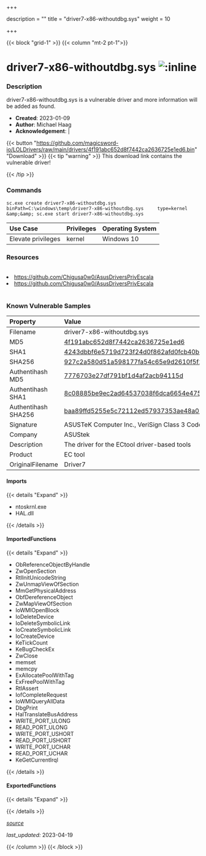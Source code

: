 +++

description = ""
title = "driver7-x86-withoutdbg.sys"
weight = 10

+++


{{< block "grid-1" >}}
{{< column "mt-2 pt-1">}}


# driver7-x86-withoutdbg.sys ![:inline](/images/twitter_verified.png) 


### Description

driver7-x86-withoutdbg.sys is a vulnerable driver and more information will be added as found.

- **Created**: 2023-01-09
- **Author**: Michael Haag
- **Acknowledgement**:  | [](https://twitter.com/)

{{< button "https://github.com/magicsword-io/LOLDrivers/raw/main/drivers/4f191abc652d8f7442ca2636725e1ed6.bin" "Download" >}}
{{< tip "warning" >}}
This download link contains the vulnerable driver!

{{< /tip >}}

### Commands

```
sc.exe create driver7-x86-withoutdbg.sys binPath=C:\windows\temp\driver7-x86-withoutdbg.sys     type=kernel &amp;&amp; sc.exe start driver7-x86-withoutdbg.sys
```

| Use Case | Privileges | Operating System | 
|:---- | ---- | ---- |
| Elevate privileges | kernel | Windows 10 |

### Resources
<br>
<li><a href=" https://github.com/Chigusa0w0/AsusDriversPrivEscala"> https://github.com/Chigusa0w0/AsusDriversPrivEscala</a></li>
<li><a href="https://github.com/Chigusa0w0/AsusDriversPrivEscala">https://github.com/Chigusa0w0/AsusDriversPrivEscala</a></li>
<br>

### Known Vulnerable Samples

| Property           | Value |
|:-------------------|:------|
| Filename           | driver7-x86-withoutdbg.sys |
| MD5                | [4f191abc652d8f7442ca2636725e1ed6](https://www.virustotal.com/gui/file/4f191abc652d8f7442ca2636725e1ed6) |
| SHA1               | [4243dbbf6e5719d723f24d0f862afd0fcb40bc35](https://www.virustotal.com/gui/file/4243dbbf6e5719d723f24d0f862afd0fcb40bc35) |
| SHA256             | [927c2a580d51a598177fa54c65e9d2610f5f212f1b6cb2fbf2740b64368f010a](https://www.virustotal.com/gui/file/927c2a580d51a598177fa54c65e9d2610f5f212f1b6cb2fbf2740b64368f010a) |
| Authentihash MD5   | [7776703e27df791bf1d4af2acb94115d](https://www.virustotal.com/gui/search/authentihash%253A7776703e27df791bf1d4af2acb94115d) |
| Authentihash SHA1  | [8c08885be9ec2ad64537038f6dca6654e475106a](https://www.virustotal.com/gui/search/authentihash%253A8c08885be9ec2ad64537038f6dca6654e475106a) |
| Authentihash SHA256| [baa89ffd5255e5c72112ed57937353ae48a050c9af423cbde6b380978ecc235c](https://www.virustotal.com/gui/search/authentihash%253Abaa89ffd5255e5c72112ed57937353ae48a050c9af423cbde6b380978ecc235c) |
| Signature         | ASUSTeK Computer Inc., VeriSign Class 3 Code Signing 2010 CA, VeriSign   |
| Company           | ASUStek |
| Description       | The driver for the ECtool driver-based tools |
| Product           | EC tool |
| OriginalFilename  | Driver7 |


#### Imports
{{< details "Expand" >}}
* ntoskrnl.exe
* HAL.dll

{{< /details >}}
#### ImportedFunctions
{{< details "Expand" >}}
* ObReferenceObjectByHandle
* ZwOpenSection
* RtlInitUnicodeString
* ZwUnmapViewOfSection
* MmGetPhysicalAddress
* ObfDereferenceObject
* ZwMapViewOfSection
* IoWMIOpenBlock
* IoDeleteDevice
* IoDeleteSymbolicLink
* IoCreateSymbolicLink
* IoCreateDevice
* KeTickCount
* KeBugCheckEx
* ZwClose
* memset
* memcpy
* ExAllocatePoolWithTag
* ExFreePoolWithTag
* RtlAssert
* IofCompleteRequest
* IoWMIQueryAllData
* DbgPrint
* HalTranslateBusAddress
* WRITE_PORT_ULONG
* READ_PORT_ULONG
* WRITE_PORT_USHORT
* READ_PORT_USHORT
* WRITE_PORT_UCHAR
* READ_PORT_UCHAR
* KeGetCurrentIrql

{{< /details >}}
#### ExportedFunctions
{{< details "Expand" >}}

{{< /details >}}


[*source*](https://github.com/magicsword-io/LOLDrivers/tree/main/yaml/driver7-x86-withoutdbg.yaml)

*last_updated:* 2023-04-19








{{< /column >}}
{{< /block >}}
